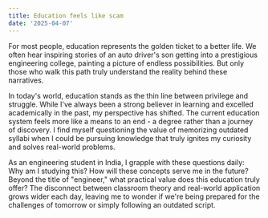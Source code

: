 ```yaml
---
title: Education feels like scam
date: '2025-04-07'
---
```


For most people, education represents the golden ticket to a better life. We often hear inspiring stories of an auto driver's son getting into a prestigious engineering college, painting a picture of endless possibilities. But only those who walk this path truly understand the reality behind these narratives.

In today's world, education stands as the thin line between privilege and struggle. While I've always been a strong believer in learning and excelled academically in the past, my perspective has shifted. The current education system feels more like a means to an end - a degree rather than a journey of discovery. I find myself questioning the value of memorizing outdated syllabi when I could be pursuing knowledge that truly ignites my curiosity and solves real-world problems.

As an engineering student in India, I grapple with these questions daily: Why am I studying this? How will these concepts serve me in the future? Beyond the title of "engineer," what practical value does this education truly offer? The disconnect between classroom theory and real-world application grows wider each day, leaving me to wonder if we're being prepared for the challenges of tomorrow or simply following an outdated script.
